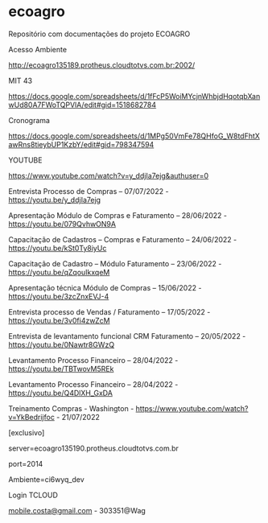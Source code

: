 # ecoagro
Repositório com documentações do projeto ECOAGRO

Acesso Ambiente

http://ecoagro135189.protheus.cloudtotvs.com.br:2002/

MIT 43

https://docs.google.com/spreadsheets/d/1fFcP5WoiMYcjnWhbjdHqotqbXanwUd80A7FWoTQPVlA/edit#gid=1518682784

Cronograma

https://docs.google.com/spreadsheets/d/1MPg50VmFe78QHfoG_W8tdFhtXawRns8tieybUP1KzbY/edit#gid=798347594

YOUTUBE

https://www.youtube.com/watch?v=y_ddjIa7ejg&authuser=0

Entrevista Processo de Compras – 07/07/2022 - https://youtu.be/y_ddjIa7ejg

Apresentação Módulo de Compras e Faturamento – 28/06/2022 - https://youtu.be/079QvhwON9A

Capacitação de Cadastros – Compras e Faturamento – 24/06/2022 - https://youtu.be/kSt0Ty8iyUc

Capacitação de Cadastro – Módulo Faturamento – 23/06/2022 - https://youtu.be/qZqouIkxqeM

Apresentação técnica Módulo de Compras – 15/06/2022 - https://youtu.be/3zcZnxEVJ-4

Entrevista processo de Vendas / Faturamento – 17/05/2022 - https://youtu.be/3v0fi4zwZcM

Entrevista de levantamento funcional CRM Faturamento – 20/05/2022 - https://youtu.be/0Nawtr8GWzQ

Levantamento Processo Financeiro – 28/04/2022 - https://youtu.be/TBTwovM5REk

Levantamento Processo Financeiro – 28/04/2022 - https://youtu.be/Q4DlXH_GxDA

Treinamento Compras - Washington - https://www.youtube.com/watch?v=YkBedrijfoc - 21/07/2022

[exclusivo]

server=ecoagro135190.protheus.cloudtotvs.com.br

port=2014

Ambiente=ci6wyq_dev

Login TCLOUD

mobile.costa@gmail.com - 303351@Wag
